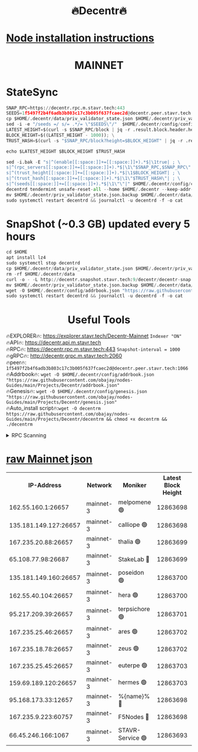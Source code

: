 <h1 align="center"> 🔥Decentr🔥</h1>

[Node installation instructions](https://github.com/obajay/nodes-Guides/tree/main/Projects/Decentr)
=
<h1 align="center"> MAINNET</h1>

# StateSync
```python
SNAP_RPC=https://decentr.rpc.m.stavr.tech:443
SEEDS=1f5497f2b4f6adb3b803c17c3b005f637fcaec2d@decentr.peer.stavr.tech:1066
cp $HOME/.decentr/data/priv_validator_state.json $HOME/.decentr/priv_validator_state.json.backup
sed -i -e "/seeds =/ s/= .*/= \"$SEEDS\"/"  $HOME/.decentr/config/config.toml
LATEST_HEIGHT=$(curl -s $SNAP_RPC/block | jq -r .result.block.header.height); \
BLOCK_HEIGHT=$((LATEST_HEIGHT - 1000)); \
TRUST_HASH=$(curl -s "$SNAP_RPC/block?height=$BLOCK_HEIGHT" | jq -r .result.block_id.hash)

echo $LATEST_HEIGHT $BLOCK_HEIGHT $TRUST_HASH

sed -i.bak -E "s|^(enable[[:space:]]+=[[:space:]]+).*$|\1true| ; \
s|^(rpc_servers[[:space:]]+=[[:space:]]+).*$|\1\"$SNAP_RPC,$SNAP_RPC\"| ; \
s|^(trust_height[[:space:]]+=[[:space:]]+).*$|\1$BLOCK_HEIGHT| ; \
s|^(trust_hash[[:space:]]+=[[:space:]]+).*$|\1\"$TRUST_HASH\"| ; \
s|^(seeds[[:space:]]+=[[:space:]]+).*$|\1\"\"|" $HOME/.decentr/config/config.toml
decentrd tendermint unsafe-reset-all --home $HOME/.decentr --keep-addr-book
mv $HOME/.decentr/priv_validator_state.json.backup $HOME/.decentr/data/priv_validator_state.json
sudo systemctl restart decentrd && journalctl -u decentrd -f -o cat
```
# SnapShot (~0.3 GB) updated every 5 hours
```python
cd $HOME
apt install lz4
sudo systemctl stop decentrd
cp $HOME/.decentr/data/priv_validator_state.json $HOME/.decentr/priv_validator_state.json.backup
rm -rf $HOME/.decentr/data
curl -o - -L http://decentr.snapshot.stavr.tech:9/decentr/decentr-snap.tar.lz4 | lz4 -c -d - | tar -x -C $HOME/.decentr --strip-components 2
mv $HOME/.decentr/priv_validator_state.json.backup $HOME/.decentr/data/priv_validator_state.json
wget -O $HOME/.decentr/config/addrbook.json "https://raw.githubusercontent.com/obajay/nodes-Guides/main/Projects/Decentr/addrbook.json"
sudo systemctl restart decentrd && journalctl -u decentrd -f -o cat
```

 <h1 align="center"> Useful Tools</h1>

🔥EXPLORER🔥:     https://explorer.stavr.tech/Decentr-Mainnet        `Indexer "ON"` \
🔥API🔥:          https://decentr.api.m.stavr.tech \
🔥RPC🔥:          https://decentr.rpc.m.stavr.tech:443              `Snapshot-interval = 1000` \
🔥gRPC🔥:         http://decentr.grpc.m.stavr.tech:2060 \
🔥peer🔥:         `1f5497f2b4f6adb3b803c17c3b005f637fcaec2d@decentr.peer.stavr.tech:1066` \
🔥Addrbook🔥:  `wget -O $HOME/.decentr/config/addrbook.json "https://raw.githubusercontent.com/obajay/nodes-Guides/main/Projects/Decentr/addrbook.json"` \
🔥Genesis🔥:  `wget -O $HOME/.decentr/config/genesis.json "https://raw.githubusercontent.com/obajay/nodes-Guides/main/Projects/Decentr/genesis.json"` \
🔥Auto_install script🔥:`wget -O decentrm https://raw.githubusercontent.com/obajay/nodes-Guides/main/Projects/Decentr/decentrm && chmod +x decentrm && ./decentrm`

<details>
<summary>RPC Scanning</summary>

<h2 align="center"> We scan nodes in real time every 4 hours. And we provide the final result of RPC endpoints.
We cannot influence the operation of these nodes in any way. </h2>


```python
If Voting Power is higher than 0 --> then the Node is a validator of the network and may be subject to attack and be a potential threat to the chain.
```
```python
We marked such validators with a red symbol
```

</details>

[raw Mainnet json](https://rpc-check.decentrm.stavr.tech/decentrm/rpc-decentrm-result.json)
=



<table><tr><th>IP-Address</th><th>Network</th><th>Moniker</th><th>Latest Block Height</th><th>Earliest Block Height</th><th>Catching Up</th><th>Tx Index</th><th>Voting Power</th><th>Scan Time</th></tr><tr><td>162.55.160.1:26657</td><td>mainnet-3</td><td>melpomene 🟢</td><td>12863698</td><td>1688950</td><td>False</td><td>on</td><td>0</td><td>2024-02-13T00:59:00.886709903UTC</td></tr><tr><td>135.181.149.127:26657</td><td>mainnet-3</td><td>calliope 🟢</td><td>12863698</td><td>1688950</td><td>False</td><td>on</td><td>0</td><td>2024-02-13T00:59:03.321286449UTC</td></tr><tr><td>167.235.20.88:26657</td><td>mainnet-3</td><td>thalia 🟢</td><td>12863699</td><td>1688950</td><td>False</td><td>on</td><td>0</td><td>2024-02-13T00:59:09.128695390UTC</td></tr><tr><td>65.108.77.98:26687</td><td>mainnet-3</td><td>StakeLab 🔴</td><td>12863699</td><td>1688950</td><td>False</td><td>on</td><td>5643020</td><td>2024-02-13T00:59:09.470653329UTC</td></tr><tr><td>135.181.149.160:26657</td><td>mainnet-3</td><td>poseidon 🟢</td><td>12863700</td><td>1688950</td><td>False</td><td>on</td><td>0</td><td>2024-02-13T00:59:14.186055847UTC</td></tr><tr><td>162.55.40.104:26657</td><td>mainnet-3</td><td>hera 🟢</td><td>12863700</td><td>1688950</td><td>False</td><td>on</td><td>0</td><td>2024-02-13T00:59:16.518908640UTC</td></tr><tr><td>95.217.209.39:26657</td><td>mainnet-3</td><td>terpsichore 🟢</td><td>12863701</td><td>1688950</td><td>False</td><td>on</td><td>0</td><td>2024-02-13T00:59:23.125255365UTC</td></tr><tr><td>167.235.25.46:26657</td><td>mainnet-3</td><td>ares 🟢</td><td>12863702</td><td>1688950</td><td>False</td><td>on</td><td>0</td><td>2024-02-13T00:59:25.460551421UTC</td></tr><tr><td>167.235.18.78:26657</td><td>mainnet-3</td><td>zeus 🟢</td><td>12863702</td><td>1688950</td><td>False</td><td>on</td><td>0</td><td>2024-02-13T00:59:27.749204968UTC</td></tr><tr><td>167.235.25.45:26657</td><td>mainnet-3</td><td>euterpe 🟢</td><td>12863703</td><td>1688950</td><td>False</td><td>on</td><td>0</td><td>2024-02-13T00:59:30.085686237UTC</td></tr><tr><td>159.69.189.120:26657</td><td>mainnet-3</td><td>hermes 🟢</td><td>12863703</td><td>1688950</td><td>False</td><td>on</td><td>0</td><td>2024-02-13T00:59:32.405443148UTC</td></tr><tr><td>95.168.173.33:12657</td><td>mainnet-3</td><td>%{name}% 🔴</td><td>12863698</td><td>8964001</td><td>False</td><td>on</td><td>4263669</td><td>2024-02-13T00:59:04.545798002UTC</td></tr><tr><td>167.235.9.223:60757</td><td>mainnet-3</td><td>F5Nodes 🔴</td><td>12863698</td><td>12380001</td><td>False</td><td>off</td><td>562</td><td>2024-02-13T00:59:04.766466287UTC</td></tr><tr><td>66.45.246.166:1067</td><td>mainnet-3</td><td>STAVR-Service 🟢</td><td>12863693</td><td>12862001</td><td>False</td><td>on</td><td>0</td><td>2024-02-13T00:59:03.998916111UTC</td></tr></table>
